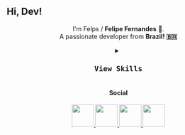 ## Hi, Dev! 

<p align="center">
  I'm Felps / <strong>Felipe Fernandes</strong> 👋. <br>
  A passionate developer from <strong>Brazil<strong>! 🇧🇷 
  
 </p>

<div align="center">
<details>
      <summary>
         <kbd><h3>View Skills</h3><kbd>
      </summary>

           
<h4>Programming languages</h4>
           
[![My Skills](https://skillicons.dev/icons?i=js,py,rust,kotlin&perline=5)](https://skillicons.dev)

<h4>Front-end</h4>

[![My Skills](https://skillicons.dev/icons?i=html,css,tailwind,react,nextjs&perline=5)](https://skillicons.dev)

<h4>Back-end</h4>

[![My Skills](https://skillicons.dev/icons?i=aws,azure,postgres,mysql,docker&perline=6)](https://skillicons.dev)

<h4>Others</h4>

[![My Skills](https://skillicons.dev/icons?i=git,github,linux)](https://skillicons.dev)
           
</div>

<div align="center"> 
  <h4>Social</h4>

  <a href="https://www.linkedin.com/in/felipe-fernandes-17086b221/">
    <img src="https://cdn-icons-png.flaticon.com/512/1377/1377213.png" width="50px" />
  </a>
  <a href="https://www.instagram.com/fhelps11/">
    <img src="https://cdn-icons-png.flaticon.com/512/4494/4494489.png" width="50px" />
  </a>
   <a href="#">
    <img src="https://cdn-icons-png.flaticon.com/512/4494/4494737.png" width="50px" />
  </a>
  <a href="contatofelipef7@gmail.com">
    <img src="![image](https://user-images.githubusercontent.com/89046082/236309660-e76704f1-af25-4378-92f2-fea4b8de6cd7.png)" width="50px" />
  </a>
</div>
<br>
